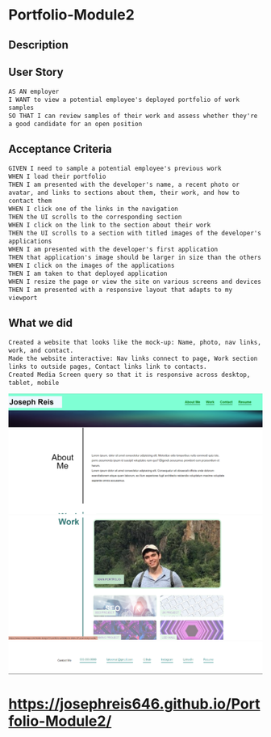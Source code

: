 # Portfolio-Module2

## Description

## User Story
```
AS AN employer
I WANT to view a potential employee's deployed portfolio of work samples
SO THAT I can review samples of their work and assess whether they're a good candidate for an open position
```
## Acceptance Criteria
```
GIVEN I need to sample a potential employee's previous work
WHEN I load their portfolio
THEN I am presented with the developer's name, a recent photo or avatar, and links to sections about them, their work, and how to contact them
WHEN I click one of the links in the navigation
THEN the UI scrolls to the corresponding section
WHEN I click on the link to the section about their work
THEN the UI scrolls to a section with titled images of the developer's applications
WHEN I am presented with the developer's first application
THEN that application's image should be larger in size than the others
WHEN I click on the images of the applications
THEN I am taken to that deployed application
WHEN I resize the page or view the site on various screens and devices
THEN I am presented with a responsive layout that adapts to my viewport
```
## What we did
```
Created a website that looks like the mock-up: Name, photo, nav links, work, and contact.
Made the website interactive: Nav links connect to page, Work section links to outside pages, Contact links link to contacts.
Created Media Screen query so that it is responsive across desktop, tablet, mobile
```
![final image of assignment](./assets/css/screenshot1.png)
![final image of assignment](./assets/css/screenshot2.png)
![final image of assignment](./assets/css/screenshot3.png)

# https://josephreis646.github.io/Portfolio-Module2/